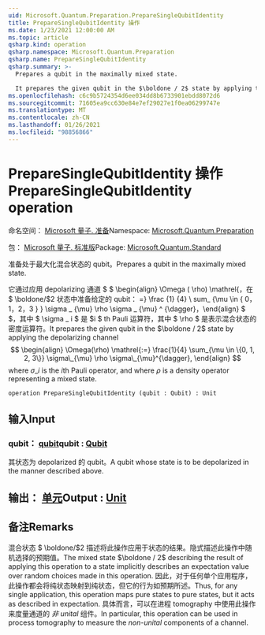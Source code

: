 ```yaml
---
uid: Microsoft.Quantum.Preparation.PrepareSingleQubitIdentity
title: PrepareSingleQubitIdentity 操作
ms.date: 1/23/2021 12:00:00 AM
ms.topic: article
qsharp.kind: operation
qsharp.namespace: Microsoft.Quantum.Preparation
qsharp.name: PrepareSingleQubitIdentity
qsharp.summary: >-
  Prepares a qubit in the maximally mixed state.

  It prepares the given qubit in the $\boldone / 2$ state by applying the depolarizing channel $$ \begin{align} \Omega(\rho) \mathrel{:=} \frac{1}{4} \sum_{\mu \in \{0, 1, 2, 3\}} \sigma\_{\mu} \rho \sigma\_{\mu}^{\dagger}, \end{align} $$ where $\sigma\_i$ is the $i$th Pauli operator, and where $\rho$ is a density operator representing a mixed state.
ms.openlocfilehash: c6c9b5724354d6ee034dd8b6733901ebdd8072d6
ms.sourcegitcommit: 71605ea9cc630e84e7ef29027e1f0ea06299747e
ms.translationtype: MT
ms.contentlocale: zh-CN
ms.lasthandoff: 01/26/2021
ms.locfileid: "98856866"
---
```

# <a name="preparesinglequbitidentity-operation"></a><span data-ttu-id="7b684-102">PrepareSingleQubitIdentity 操作</span><span class="sxs-lookup"><span data-stu-id="7b684-102">PrepareSingleQubitIdentity operation</span></span>

<span data-ttu-id="7b684-103">命名空间： [Microsoft 量子. 准备](xref:Microsoft.Quantum.Preparation)</span><span class="sxs-lookup"><span data-stu-id="7b684-103">Namespace: [Microsoft.Quantum.Preparation](xref:Microsoft.Quantum.Preparation)</span></span>

<span data-ttu-id="7b684-104">包： [Microsoft 量子. 标准版](https://nuget.org/packages/Microsoft.Quantum.Standard)</span><span class="sxs-lookup"><span data-stu-id="7b684-104">Package: [Microsoft.Quantum.Standard](https://nuget.org/packages/Microsoft.Quantum.Standard)</span></span>


<span data-ttu-id="7b684-105">准备处于最大化混合状态的 qubit。</span><span class="sxs-lookup"><span data-stu-id="7b684-105">Prepares a qubit in the maximally mixed state.</span></span>

<span data-ttu-id="7b684-106">它通过应用 depolarizing 通道 $ $ \begin{align} \Omega ( \rho) \mathrel{，在 $ \boldone/$2 状态中准备给定的 qubit： =} \frac {1} {4} \ sum_ {\mu \in \{ 0，1，2，3 \} } \sigma \_ {\mu} \rho \sigma \_ {\mu} ^ {\dagger}，\end{align} $ $，其中 $ \sigma \_ i $ 是 $i $ th Pauli 运算符，其中 $ \rho $ 是表示混合状态的密度运算符。</span><span class="sxs-lookup"><span data-stu-id="7b684-106">It prepares the given qubit in the $\boldone / 2$ state by applying the depolarizing channel $$ \begin{align} \Omega(\rho) \mathrel{:=} \frac{1}{4} \sum_{\mu \in \{0, 1, 2, 3\}} \sigma\_{\mu} \rho \sigma\_{\mu}^{\dagger}, \end{align} $$ where $\sigma\_i$ is the $i$th Pauli operator, and where $\rho$ is a density operator representing a mixed state.</span></span>

```qsharp
operation PrepareSingleQubitIdentity (qubit : Qubit) : Unit
```


## <a name="input"></a><span data-ttu-id="7b684-107">输入</span><span class="sxs-lookup"><span data-stu-id="7b684-107">Input</span></span>

### <a name="qubit--qubit"></a><span data-ttu-id="7b684-108">qubit： [qubit](xref:microsoft.quantum.lang-ref.qubit)</span><span class="sxs-lookup"><span data-stu-id="7b684-108">qubit : [Qubit](xref:microsoft.quantum.lang-ref.qubit)</span></span>

<span data-ttu-id="7b684-109">其状态为 depolarized 的 qubit。</span><span class="sxs-lookup"><span data-stu-id="7b684-109">A qubit whose state is to be depolarized in the manner described above.</span></span>



## <a name="output--unit"></a><span data-ttu-id="7b684-110">输出： [单元](xref:microsoft.quantum.lang-ref.unit)</span><span class="sxs-lookup"><span data-stu-id="7b684-110">Output : [Unit](xref:microsoft.quantum.lang-ref.unit)</span></span>



## <a name="remarks"></a><span data-ttu-id="7b684-111">备注</span><span class="sxs-lookup"><span data-stu-id="7b684-111">Remarks</span></span>

<span data-ttu-id="7b684-112">混合状态 $ \boldone/$2 描述将此操作应用于状态的结果。隐式描述此操作中随机选择的预期值。</span><span class="sxs-lookup"><span data-stu-id="7b684-112">The mixed state $\boldone / 2$ describing the result of applying this operation to a state implicitly describes an expectation value over random choices made in this operation.</span></span>
<span data-ttu-id="7b684-113">因此，对于任何单个应用程序，此操作都会将纯状态映射到纯状态，但它的行为如预期所述。</span><span class="sxs-lookup"><span data-stu-id="7b684-113">Thus, for any single application, this operation maps pure states to pure states, but it acts as described in expectation.</span></span>
<span data-ttu-id="7b684-114">具体而言，可以在进程 tomography 中使用此操作来度量通道的 *非 unital* 组件。</span><span class="sxs-lookup"><span data-stu-id="7b684-114">In particular, this operation can be used in process tomography to measure the *non-unital* components of a channel.</span></span>
